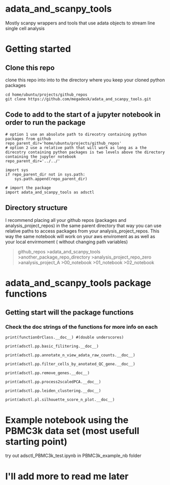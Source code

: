 # adata_and_scanpy_tools
Mostly scanpy wrappers and tools that use adata objects to stream line single cell analysis 

# Getting started

## Clone this repo

clone this repo into into to the directory where you keep your cloned python packages

```
cd home/ubuntu/projects/github_repos
git clone https://github.com/megadesk/adata_and_scanpy_tools.git
```

## Code to add to the start of a jupyter notebook in order to run the package
``` 
# option 1 use an absolute path to direcotry containing python packages from github
repo_parent_dir='home/ubuntu/projects/github_repos'
# option 2 use a relative path that will work as long as a the direcotry containing python packages is two levels above the directory containing the jupyter notebook
repo_parent_dir='../../'

import sys
if repo_parent_dir not in sys.path:
    sys.path.append(repo_parent_dir)

# import the package
import adata_and_scanpy_tools as adsctl

``` 
## Directory structure

I recommend placing all your github repos (packages and analysis_project_repos) in the same parent directory that way you can use relative paths to access packages from your analysis_project_repos. This way the same notebook will work on your aws enviroment as as well as your local envirmoment ( without changing path variables) 

>github_repos
    >adata_and_scanpy_tools
    >another_package_repo_directory
    >analysis_project_repo_zero
        >analysis_project_A
          >00_notebook
          >01_notebook
          >02_notebook



# adata_and_scanpy_tools package functions

## Getting start will the package functions
### Check the doc strings of the functions for more info on each

`print(functionOrClass.__doc__) #(double underscores)`

`print(adsctl.pp.basic_filitering.__doc__)`

`print(adsctl.pp.annotate_n_view_adata_raw_counts.__doc__)`

`print(adsctl.pp.filter_cells_by_anotated_QC_gene.__doc__)`

`print(adsctl.pp.remove_genes.__doc__)`

`print(adsctl.pp.process2scaledPCA.__doc__)`

`print(adsctl.pp.leiden_clustering.__doc__)`

`print(adsctl.pl.silhouette_score_n_plot.__doc__)`

# Example notebook using the PBMC3k data set (most usefull starting point)

try out adsctl_PBMC3k_test.ipynb in PBMC3k_example_nb folder

# I'll add more to read me later
